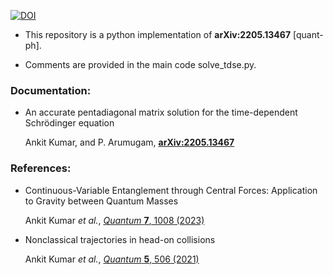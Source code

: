 [![DOI](https://zenodo.org/badge/476664668.svg)](https://zenodo.org/badge/latestdoi/476664668)

* This repository is a python implementation of	**arXiv:2205.13467** [quant-ph].

* Comments are provided in the main code solve_tdse.py.


### Documentation:

* An accurate pentadiagonal matrix solution for the time-dependent Schrödinger equation

    Ankit Kumar, and  P. Arumugam,	[**arXiv:2205.13467**](https://doi.org/10.48550/arXiv.2205.13467)

  
    

### References:


* Continuous-Variable Entanglement through Central Forces: Application to Gravity between Quantum Masses

    Ankit Kumar *et al.*, [*Quantum* **7**, 1008 (2023)](https://doi.org/10.22331/q-2023-05-15-1008)
   


* Nonclassical trajectories in head-on collisions
    
    Ankit Kumar *et al.*, [*Quantum* **5**, 506 (2021)](https://doi.org/10.22331/q-2021-07-19-506)
